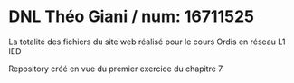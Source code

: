 # DNL Théo Giani / num: 16711525
La totalité des fichiers du site web réalisé pour le cours Ordis en réseau L1 IED

Repository créé en vue du premier exercice du chapitre 7
